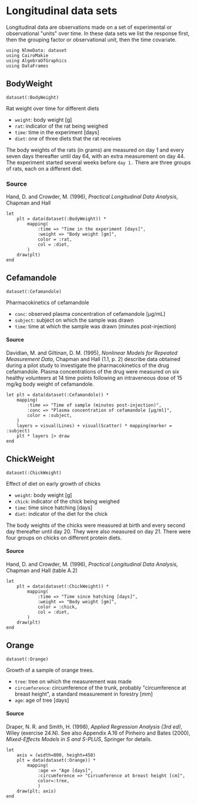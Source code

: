 # Longitudinal data sets

Longitudinal data are observations made on a set of experimental or observational "units" over time.
In these data sets we list the response first, then the grouping factor or observational unit, then the time covariate.
```@setup longitudinal
using NlmeData: dataset
using CairoMakie
using AlgebraOfGraphics
using DataFrames
```

## BodyWeight
```@example longitudinal
dataset(:BodyWeight)
```
Rat weight over time for different diets
- `weight`: body weight [g]
- `rat`: indicator of the rat being weighed
- `time`: time in the experiment [days]
- `diet`: one of three diets that the rat receives

The body weights of the rats (in grams) are measured on day 1 and every seven days thereafter until day 64, with an extra measurement on day 44.
The experiment started several weeks before `day 1.`
There are three groups of rats, each on a different diet.

### Source
Hand, D. and Crowder, M. (1996), *Practical Longitudinal Data Analysis*, Chapman and Hall

```@example longitudinal
let
    plt = data(dataset(:BodyWeight)) *
        mapping(
            :time => "Time in the experiment [days]",
            :weight => "Body weight [gm]",
            color = :rat,
            col = :diet,
        )
    draw(plt)
end
```

## Cefamandole
```@example longitudinal
dataset(:Cefamandole)
```
Pharmacokinetics of cefamandole
- `conc`: observed plasma concentration of cefamandole [μg/mL]
- `subject`: subject on which the sample was drawn
- `time`: time at which the sample was drawn (minutes post-injection)

#### Source
Davidian, M. and Giltinan, D. M. (1995), *Nonlinear Models for Repeated Measurement Data*, Chapman and Hall (1.1, p. 2) describe data obtained during a pilot study to investigate the pharmacokinetics of the drug cefamandole.
Plasma concentrations of the drug were measured on six healthy volunteers at 14 time points following an intraveneous dose of 15 mg/kg body weight of cefamandole.

```@example longitudinal
let plt = data(dataset(:Cefamandole)) *
    mapping(
        :time => "Time of sample (minutes post-injection)",
        :conc => "Plasma concentration of cefamandole [μg/ml]",
        color = :subject,
    )
    layers = visual(Lines) + visual(Scatter) * mapping(marker = :subject)
    plt * layers |> draw
end
```

## ChickWeight
```@example longitudinal
dataset(:ChickWeight)
```
Effect of diet on early growth of chicks
- `weight`: body weight [g]
- `chick`: indicator of the chick being weighed
- `time`: time since hatching [days]
- `diet`: indicator of the diet for the chick

The body weights of the chicks were measured at birth and every second day thereafter until day 20.
They were also measured on day 21.
There were four groups on chicks on different protein diets.

#### Source
Hand, D. and Crowder, M. (1996), *Practical Longitudinal Data Analysis*, Chapman and Hall (table A.2)

```@example longitudinal
let
    plt = data(dataset(:ChickWeight)) *
        mapping(
            :time => "Time since hatching [days]",
            :weight => "Body weight [gm]",
            color = :chick,
            col = :diet,
        )
    draw(plt)
end
```

## Orange
```@example longitudinal
dataset(:Orange)
```
Growth of a sample of orange trees.
- `tree`: tree on which the measurement was made
- `circumference`: circumference of the trunk, probably "circumference at breast height", a standard measurement in forestry [mm]
- `age`: age of tree [days]

#### Source
Draper, N. R. and Smith, H. (1998), *Applied Regression Analysis (3rd ed)*, Wiley (exercise 24.N).
See also Appendix A.16 of Pinheiro and Bates (2000), *Mixed-Effects Models in S and S-PLUS*, Springer for details.

```@example longitudinal
let 
    axis = (width=800, height=450)
    plt = data(dataset(:Orange)) * 
        mapping(
            :age => "Age [days]",
            :circumference => "Circumference at breast height [cm]",
            color=:tree,
            )
    draw(plt; axis)
end
```
